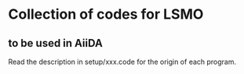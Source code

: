 # Collection of codes for LSMO 
## to be used in AiiDA

Read the description in setup/xxx.code for the origin of each program. 
